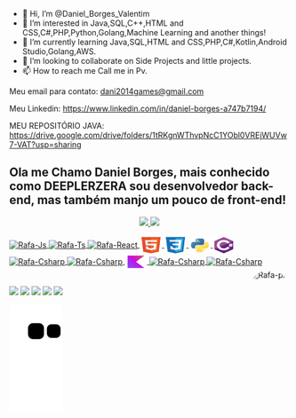 - 👋 Hi, I’m @Daniel_Borges_Valentim
- 👀 I’m interested in Java,SQL,C++,HTML and CSS,C#,PHP,Python,Golang,Machine Learning and another things!
- 🌱 I’m currently learning Java,SQL,HTML and CSS,PHP,C#,Kotlin,Android Studio,Golang,AWS.
- 💞️ I’m looking to collaborate on Side Projects and little projects.
- 📫 How to reach me Call me in Pv.

Meu email para contato: dani2014games@gmail.com

Meu Linkedin: https://www.linkedin.com/in/daniel-borges-a747b7194/

MEU REPOSITÓRIO JAVA: https://drive.google.com/drive/folders/1tRKgnWThvpNcC1YObl0VREjWUVw7-VAT?usp=sharing
 


## Ola me Chamo Daniel Borges, mais conhecido como DEEPLERZERA sou desenvolvedor back-end, mas também manjo um pouco de front-end!
<div align="center">
  <a href="https://github.com/DEEPLERZERA">
  <img height="180em" src="https://github-readme-stats.vercel.app/api?username=DEEPLERZERA&show_icons=true&theme=dracula&include_all_commits=true&count_private=true"/>
  <img height="180em" src="https://github-readme-stats.vercel.app/api/top-langs/?username=DEEPLERZERA&layout=compact&langs_count=7&theme=dracula"/>
</div>
<div style="display: inline_block"><br>
  <img align="center" alt="Rafa-Js" height="30" width="40" src="https://cdn.jsdelivr.net/gh/devicons/devicon/icons/go/go-original.svg">
  <img align="center" alt="Rafa-Ts" height="30" width="40" src="https://cdn.jsdelivr.net/gh/devicons/devicon/icons/cplusplus/cplusplus-original.svg">
  <img align="center" alt="Rafa-React" height="30" width="40" src="https://cdn.jsdelivr.net/gh/devicons/devicon/icons/php/php-original.svg">
  <img align="center" alt="Rafa-HTML" height="30" width="40" src="https://raw.githubusercontent.com/devicons/devicon/master/icons/html5/html5-original.svg">
  <img align="center" alt="Rafa-CSS" height="30" width="40" src="https://raw.githubusercontent.com/devicons/devicon/master/icons/css3/css3-original.svg">
  <img align="center" alt="Rafa-Python" height="30" width="40" src="https://raw.githubusercontent.com/devicons/devicon/master/icons/python/python-original.svg">
  <img align="center" alt="Rafa-Csharp" height="30" width="40" src="https://raw.githubusercontent.com/devicons/devicon/master/icons/csharp/csharp-original.svg">
  <img align="center" alt="Rafa-Csharp" height="30" width="40" src="https://cdn.jsdelivr.net/gh/devicons/devicon/icons/mysql/mysql-original.svg">
  <img align="center" alt="Rafa-Csharp" height="30" width="40" src="https://cdn.jsdelivr.net/gh/devicons/devicon/icons/java/java-original-wordmark.svg">
  <img align="center" alt="Rafa-Csharp" height="30" width="40" src="https://raw.githubusercontent.com/devicons/devicon/master/icons/kotlin/kotlin-original.svg">
  <img align="center" alt="Rafa-Csharp" height="30" width="40" src="https://cdn.jsdelivr.net/gh/devicons/devicon/icons/androidstudio/androidstudio-original.svg">
  <img align="center" alt="Rafa-Csharp" height="30" width="40" src="https://cdn.jsdelivr.net/gh/devicons/devicon/icons/amazonwebservices/amazonwebservices-plain-wordmark.svg">
  
  <img align="right" alt="Rafa-pic" height="150" style="border-radius:50px;" src="https://cdn.discordapp.com/attachments/905511456441765921/996813581309968495/12920190a7262d4205dda4dd4a90ff11.jpg">
</div>
  
  ##
 
<div> 
  <a href="https://www.youtube.com/channel/UCNUjrpILydNHMMnwJmEAXhA" target="_blank"><img src="https://img.shields.io/badge/YouTube-FF0000?style=for-the-badge&logo=youtube&logoColor=white" target="_blank"></a>
  <a href="https://www.instagram.com/deeplerzera/" target="_blank"><img src="https://img.shields.io/badge/-Instagram-%23E4405F?style=for-the-badge&logo=instagram&logoColor=white" target="_blank"></a>
 	<a href="https://www.twitch.tv/deeplerzera123" target="_blank"><img src="https://img.shields.io/badge/Twitch-9146FF?style=for-the-badge&logo=twitch&logoColor=white" target="_blank"></a>
  <a href = "dani2014games@gmail.com"><img src="https://img.shields.io/badge/-Gmail-%23333?style=for-the-badge&logo=gmail&logoColor=white" target="_blank"></a>
  <a href="https://www.linkedin.com/in/daniel-borges-a747b7194/" target="_blank"><img src="https://img.shields.io/badge/-LinkedIn-%230077B5?style=for-the-badge&logo=linkedin&logoColor=white" target="_blank"></a> 
 
  ![Snake animation](https://github.com/DEEPLERZERA/DEEPLERZERA/blob/output/github-contribution-grid-snake.svg)
 
</div>
